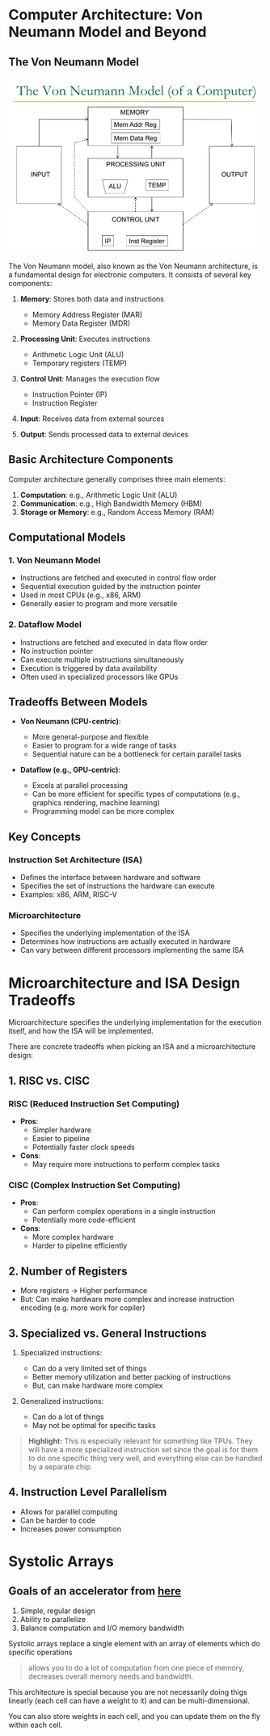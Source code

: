 
# Computer Architecture: Von Neumann Model and Beyond

## The Von Neumann Model
![Von Neumann Model](image.png)

The Von Neumann model, also known as the Von Neumann architecture, is a fundamental design for electronic computers. It consists of several key components:

1. **Memory**: Stores both data and instructions
   - Memory Address Register (MAR)
   - Memory Data Register (MDR)

2. **Processing Unit**: Executes instructions
   - Arithmetic Logic Unit (ALU)
   - Temporary registers (TEMP)

3. **Control Unit**: Manages the execution flow
   - Instruction Pointer (IP)
   - Instruction Register

4. **Input**: Receives data from external sources

5. **Output**: Sends processed data to external devices

## Basic Architecture Components

Computer architecture generally comprises three main elements:

1. **Computation**: e.g., Arithmetic Logic Unit (ALU)
2. **Communication**: e.g., High Bandwidth Memory (HBM)
3. **Storage or Memory**: e.g., Random Access Memory (RAM)

## Computational Models

### 1. Von Neumann Model
- Instructions are fetched and executed in control flow order
- Sequential execution guided by the instruction pointer
- Used in most CPUs (e.g., x86, ARM)
- Generally easier to program and more versatile

### 2. Dataflow Model
- Instructions are fetched and executed in data flow order
- No instruction pointer
- Can execute multiple instructions simultaneously
- Execution is triggered by data availability
- Often used in specialized processors like GPUs

## Tradeoffs Between Models

- **Von Neumann (CPU-centric)**:
  - More general-purpose and flexible
  - Easier to program for a wide range of tasks
  - Sequential nature can be a bottleneck for certain parallel tasks

- **Dataflow (e.g., GPU-centric)**:
  - Excels at parallel processing
  - Can be more efficient for specific types of computations (e.g., graphics rendering, machine learning)
  - Programming model can be more complex

## Key Concepts

### Instruction Set Architecture (ISA)
- Defines the interface between hardware and software
- Specifies the set of instructions the hardware can execute
- Examples: x86, ARM, RISC-V

### Microarchitecture
- Specifies the underlying implementation of the ISA
- Determines how instructions are actually executed in hardware
- Can vary between different processors implementing the same ISA

# Microarchitecture and ISA Design Tradeoffs

Microarchitecture specifies the underlying implementation for the execution itself, and how the ISA will be implemented. 

There are concrete tradeoffs when picking an ISA and a microarchitecture design:

## 1. RISC vs. CISC

### RISC (Reduced Instruction Set Computing)
- **Pros**: 
  - Simpler hardware
  - Easier to pipeline
  - Potentially faster clock speeds
- **Cons**: 
  - May require more instructions to perform complex tasks

### CISC (Complex Instruction Set Computing)
- **Pros**: 
  - Can perform complex operations in a single instruction
  - Potentially more code-efficient
- **Cons**: 
  - More complex hardware
  - Harder to pipeline efficiently

## 2. Number of Registers

- More registers → Higher performance
- But: Can make hardware more complex and increase instruction encoding (e.g. more work for copiler)

## 3. Specialized vs. General Instructions

1. Specialized instructions:
   - Can do a very limited set of things
   - Better memory utilization and better packing of instructions 
   - But, can make hardware more complex 

2. Generalized instructions:
   - Can do a lot of things
   - May not be optimal for specific tasks

> **Highlight:** This is especially relevant for something like TPUs. They will have a more specialized instruction set since the goal is for them to do one specific thing very well, and everything else can be handled by a separate chip.

## 4. Instruction Level Parallelism

- Allows for parallel computing
- Can be harder to code
- Increases power consumption


# Systolic Arrays

## Goals of an accelerator from [here](https://www.youtube.com/watch?v=XkgtANeDrm8)
1. Simple, regular design 
2. Ability to parallelize 
3. Balance computation and I/O memory bandwidth 

Systolic arrays replace a single element with an array of elements which do specific operations 
> allows you to do a lot of computation from one piece of memory, decreases overall memory needs and bandwidth.  

This architecture is special because you are not necessarily doing thigs linearly (each cell can have a weight to it) and can be multi-dimensional. 

You can also store weights in each cell, and you can update them on the fly within each cell. 